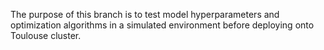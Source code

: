 The purpose of this branch is to test model hyperparameters and optimization algorithms in a simulated environment before deploying onto Toulouse cluster.
